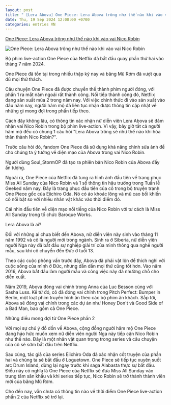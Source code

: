 ```yaml
---
layout: post
title: " [Lera Abova] One Piece: Lera Abova trông như thế nào khi vào vai Nico Robin"
date: Thu, 19 Sep 2024 12:00:00 +0700
categories: entries VN
---
```

[One Piece: Lera Abova trông như thế nào khi vào vai Nico Robin](https://gamek.vn/one-piece-lera-abova-trong-nhu-the-nao-khi-vao-vai-nico-robin-178240919154647204.chn)

![One Piece: Lera Abova trông như thế nào khi vào vai Nico Robin](https://gamek.mediacdn.vn/zoom/600_315/133514250583805952/2024/9/19/avatar1726735465680-1726735465968867116177.jpg)

Bộ phim live-action One Piece của Netflix đã bắt đầu quay phần thứ hai vào tháng 7 năm 2024.

One Piece đã tồn tại trong nhiều thập kỷ nay và băng Mũ Rơm đã vượt qua đủ mọi thử thách.

Câu chuyện One Piece đã được chuyển thể thành phim người đóng, với phần 1 ra mắt năm ngoái rất thành công. Nối tiếp thành công đó, Netflix đang sản xuất mùa 2 trong năm nay. Với việc chính thức đi vào sản xuất vào đầu năm nay, người hâm mộ đã liên tục nhận được thông tin cập nhật về những gì mong đợi trong phần tiếp theo.

Cách đây không lâu, có thông tin xác nhận nữ diễn viên Lera Abova sẽ đảm nhận vai Nico Robin trong bộ phim live-action. Vì vậy, bây giờ tất cả người hâm mộ đều có chung 1 câu hỏi "Lera Abova trông sẽ như thế nào khi hóa thân thành Nico Robin?".

Trước câu hỏi đó, fandom One Piece đã sử dụng khả năng chỉnh sửa ảnh để cho chúng ta ý tưởng về diện mạo của Abova trong vai Nico Robin.

Người dùng Soul_StormOP đã tạo ra phiên bản Nico Robin của Abova đầy ấn tượng.

Ngoài ra, One Piece của Netflix đã tung ra hình ảnh đầu tiên về trang phục Miss All Sunday của Nico Robin và 1 số thông tin hậu trường trong Tuần lễ Geeked năm nay. Đây là trang phục đầu tiên của cô trong bộ truyện tranh One Piece gốc của Eiichiro Oda. Nó có áo khoác lông và mũ cao bồi khiến cô nổi bật so với nhiều nhân vật khác vào thời điểm đó.



Cái nhìn đầu tiên về diện mạo nổi tiếng của Nico Robin với tư cách là Miss All Sunday trong tổ chức Baroque Works.

Lera Abova là ai?

Đối với những ai chưa biết đến Abova, nữ diễn viên này sinh vào tháng 11 năm 1992 và cô là người mới trong ngành. Sinh ra ở Siberia, nữ diễn viên người Nga này đã bắt đầu sự nghiệp giải trí của mình thông qua nghề người mẫu, sau khi cô chuyển đến Đức ở tuổi 13.

Theo các cuộc phỏng vấn trước đây, Abova đã phải vật lộn để thích nghi với cuộc sống của mình ở Đức, nhưng dần dần mọi thứ cũng tốt hơn. Vào năm 2016, Abova bắt đầu làm người mẫu và công việc này đã nhường chỗ cho diễn xuất.

Năm 2019, Abova đóng vai chính trong Anna của Luc Besson cùng với Sasha Luss. Kể từ đó, cô đã đóng vai chính trong Pitch Perfect: Bumper in Berlin, một loạt phim truyền hình ăn theo các bộ phim ăn khách. Sắp tới, Abova sẽ đóng vai chính trong các dự án như Honey Don't và Good Side of a Bad Man, bao gồm cả One Piece.

Những điều mong đợi từ One Piece phần 2

Với mọi sự chú ý đổ dồn về Abova, cộng đồng người hâm mộ One Piece đang háo hức muốn xem nữ diễn viên người Nga này tiếp cận Nico Robin như thế nào. Đây là một nhân vật quan trọng trong series và câu chuyện của cô sẽ sớm bắt đầu trên Netflix.

Sau cùng, tác giả của series Eiichiro Oda đã xác nhận cốt truyện của phần hai và chúng ta sẽ bắt đầu ở Loguetown. One Piece sẽ tiếp tục xuyên suốt arc Drum Island, dừng lại ngay trước khi saga Alabasta thực sự bắt đầu. Điều này có nghĩa là One Piece của Netflix sẽ đưa Miss All Sunday vào trung tâm sân khấu và khi series tiếp tục, Nico Robin sẽ trở thành thành viên mới của băng Mũ Rơm.

Cho đến nay, vẫn chưa có thông tin nào về thời điểm One Piece live-action phần 2 của Netflix sẽ trở lại.

